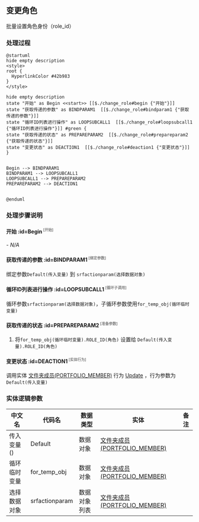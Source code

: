 ## 变更角色 <!-- {docsify-ignore-all} -->

   批量设置角色身份（role_id）

### 处理过程

```plantuml
@startuml
hide empty description
<style>
root {
  HyperlinkColor #42b983
}
</style>

hide empty description
state "开始" as Begin <<start>> [[$./change_role#begin {"开始"}]]
state "获取传递的参数" as BINDPARAM1  [[$./change_role#bindparam1 {"获取传递的参数"}]]
state "循环ID列表进行操作" as LOOPSUBCALL1  [[$./change_role#loopsubcall1 {"循环ID列表进行操作"}]] #green {
state "获取传递的状态" as PREPAREPARAM2  [[$./change_role#prepareparam2 {"获取传递的状态"}]]
state "变更状态" as DEACTION1  [[$./change_role#deaction1 {"变更状态"}]]
}


Begin --> BINDPARAM1
BINDPARAM1 --> LOOPSUBCALL1
LOOPSUBCALL1 --> PREPAREPARAM2
PREPAREPARAM2 --> DEACTION1


@enduml
```


### 处理步骤说明

#### 开始 :id=Begin<sup class="footnote-symbol"> <font color=gray size=1>[开始]</font></sup>



*- N/A*
#### 获取传递的参数 :id=BINDPARAM1<sup class="footnote-symbol"> <font color=gray size=1>[绑定参数]</font></sup>



绑定参数`Default(传入变量)` 到 `srfactionparam(选择数据对象)`
#### 循环ID列表进行操作 :id=LOOPSUBCALL1<sup class="footnote-symbol"> <font color=gray size=1>[循环子调用]</font></sup>



循环参数`srfactionparam(选择数据对象)`，子循环参数使用`for_temp_obj(循环临时变量)`
#### 获取传递的状态 :id=PREPAREPARAM2<sup class="footnote-symbol"> <font color=gray size=1>[准备参数]</font></sup>



1. 将`for_temp_obj(循环临时变量).ROLE_ID(角色)` 设置给  `Default(传入变量).ROLE_ID(角色)`

#### 变更状态 :id=DEACTION1<sup class="footnote-symbol"> <font color=gray size=1>[实体行为]</font></sup>



调用实体 [文件夹成员(PORTFOLIO_MEMBER)](module/Base/portfolio_member.md) 行为 [Update](module/Base/portfolio_member#行为) ，行为参数为`Default(传入变量)`



### 实体逻辑参数

|    中文名   |    代码名    |  数据类型    |  实体   |备注 |
| --------| --------| -------- | -------- | --------   |
|传入变量(<i class="fa fa-check"/></i>)|Default|数据对象|[文件夹成员(PORTFOLIO_MEMBER)](module/Base/portfolio_member.md)||
|循环临时变量|for_temp_obj|数据对象|[文件夹成员(PORTFOLIO_MEMBER)](module/Base/portfolio_member.md)||
|选择数据对象|srfactionparam|数据对象列表|[文件夹成员(PORTFOLIO_MEMBER)](module/Base/portfolio_member.md)||
